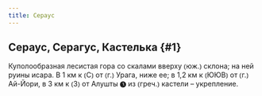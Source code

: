 ```yaml
---
title: Сераус
---
```

## Сераус, Серагус, Кастелька {#1}

Куполообразная лесистая гора со скалами вверху ⦅юж.⦆ склона; на ней руины исара. В 1 км к ⦅С⦆ от ⦅г.⦆ Урага, ниже ее; в 1,2 км к ⦅ЮЮВ⦆ от ⦅г.⦆ Ай-Йори, в 3 км к ⦅З⦆ от Алушты ❸ из ⦅греч.⦆ кастели – укрепление.
